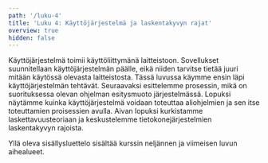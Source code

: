 ```yaml
---
path: '/luku-4'
title: 'Luku 4: Käyttöjärjestelmä ja laskentakyvyn rajat'
overview: true
hidden: false
---
```


Käyttöjärjestelmä toimii käyttöliittymänä laitteistoon. Sovellukset suunnitellaan käyttöjärjestelmän päälle, eikä niiden tarvitse tietää juuri mitään käytössä olevasta laitteistosta. Tässä luvussa käymme ensin läpi käyttöjärjestelmän tehtävät. Seuraavaksi esittelemme prosessin, mikä on suorituksessa olevan ohjelman esitysmuoto järjestelmässä. Lopuksi näytämme kuinka käyttöjärjestelmä voidaan toteuttaa aliohjelmien ja sen itse toteuttamien proisessien avulla. Aivan lopuksi kurkistamme laskettavuusteoriaan ja keskustelemme tietokonejärjestelmien laskentakyvyn rajoista.

<please-login></please-login>

<pages-in-this-section></pages-in-this-section>

Yllä oleva sisällysluettelo sisältää kurssin neljännen ja viimeisen luvun aihealueet.

<exercises-in-this-section></exercises-in-this-section>
